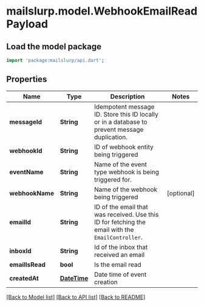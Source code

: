 # mailslurp.model.WebhookEmailReadPayload

## Load the model package
```dart
import 'package:mailslurp/api.dart';
```

## Properties
Name | Type | Description | Notes
------------ | ------------- | ------------- | -------------
**messageId** | **String** | Idempotent message ID. Store this ID locally or in a database to prevent message duplication. | 
**webhookId** | **String** | ID of webhook entity being triggered | 
**eventName** | **String** | Name of the event type webhook is being triggered for. | 
**webhookName** | **String** | Name of the webhook being triggered | [optional] 
**emailId** | **String** | ID of the email that was received. Use this ID for fetching the email with the `EmailController`. | 
**inboxId** | **String** | Id of the inbox that received an email | 
**emailIsRead** | **bool** | Is the email read | 
**createdAt** | [**DateTime**](DateTime) | Date time of event creation | 

[[Back to Model list]](../README#documentation-for-models) [[Back to API list]](../README#documentation-for-api-endpoints) [[Back to README]](../README)



